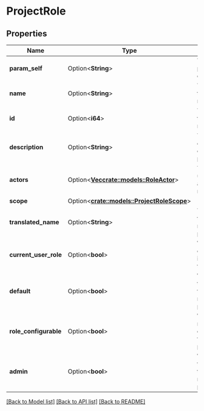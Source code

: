 # ProjectRole

## Properties

Name | Type | Description | Notes
------------ | ------------- | ------------- | -------------
**param_self** | Option<**String**> | The URL the project role details. | [optional][readonly]
**name** | Option<**String**> | The name of the project role. | [optional]
**id** | Option<**i64**> | The ID of the project role. | [optional][readonly]
**description** | Option<**String**> | The description of the project role. | [optional][readonly]
**actors** | Option<[**Vec<crate::models::RoleActor>**](RoleActor.md)> | The list of users who act in this role. | [optional][readonly]
**scope** | Option<[**crate::models::ProjectRoleScope**](ProjectRole_scope.md)> |  | [optional]
**translated_name** | Option<**String**> | The translated name of the project role. | [optional]
**current_user_role** | Option<**bool**> | Whether the calling user is part of this role. | [optional]
**default** | Option<**bool**> | Whether this role is the default role for the project | [optional][readonly]
**role_configurable** | Option<**bool**> | Whether the roles are configurable for this project. | [optional][readonly]
**admin** | Option<**bool**> | Whether this role is the admin role for the project. | [optional][readonly]

[[Back to Model list]](../README.md#documentation-for-models) [[Back to API list]](../README.md#documentation-for-api-endpoints) [[Back to README]](../README.md)


